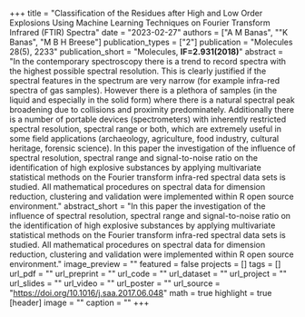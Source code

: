 +++
title = "Classification of the Residues after High and Low Order Explosions Using Machine Learning Techniques on Fourier Transform Infrared (FTIR) Spectra"
date = "2023-02-27"
authors = ["A M Banas", ""K Banas", "M B H Breese"]
publication_types = ["2"]
publication = "Molecules 28(5), 2233"
publication_short = "Molecules, **IF=2.931(2018)**"
abstract = "In the contemporary spectroscopy there is a trend to record spectra with the highest possible spectral resolution. This is clearly justified if the spectral features in the spectrum are very narrow (for example infra-red spectra of gas samples). However there is a plethora of samples (in the liquid and especially in the solid form) where there is a natural spectral peak broadening due to collisions and proximity predominately. Additionally there is a number of portable devices (spectrometers) with inherently restricted spectral resolution, spectral range or both, which are extremely useful in some field applications (archaeology, agriculture, food industry, cultural heritage, forensic science). In this paper the investigation of the influence of spectral resolution, spectral range and signal-to-noise ratio on the identification of high explosive substances by applying multivariate statistical methods on the Fourier transform infra-red spectral data sets is studied. All mathematical procedures on spectral data for dimension reduction, clustering and validation were implemented within R open source environment."
abstract_short = "In this paper the investigation of the influence of spectral resolution, spectral range and signal-to-noise ratio on the identification of high explosive substances by applying multivariate statistical methods on the Fourier transform infra-red spectral data sets is studied. All mathematical procedures on spectral data for dimension reduction, clustering and validation were implemented within R open source environment."
image_preview = ""
featured = false
projects = []
tags = []
url_pdf = ""
url_preprint = ""
url_code = ""
url_dataset = ""
url_project = ""
url_slides = ""
url_video = ""
url_poster = ""
url_source = "https://doi.org/10.1016/j.saa.2017.06.048"
math = true
highlight = true
[header]
image = ""
caption = ""
+++
